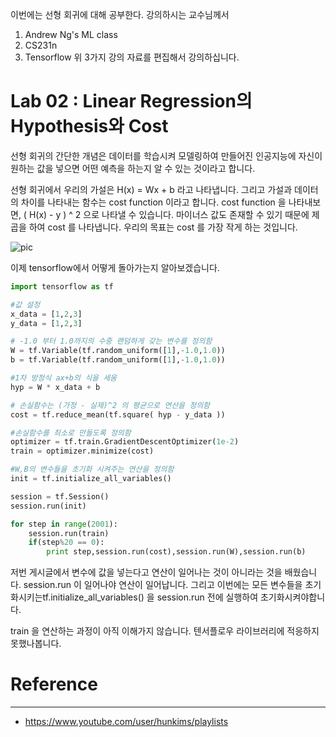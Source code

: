 
이번에는 선형 회귀에 대해 공부한다. 강의하시는 교수님께서
1. Andrew Ng's ML class
2. CS231n
3. Tensorflow
위 3가지 강의 자료를 편집해서 강의하십니다.

# Lab 02 : Linear Regression의 Hypothesis와 Cost

선형 회귀의 간단한 개념은 데이터를 학습시켜 모델링하여 만들어진 인공지능에 자신이 원하는 값을 넣으면 어떤 예측을 하는지 알 수 있는 것이라고 합니다.

선형 회귀에서 우리의 가설은 H(x) = Wx + b 라고 나타냅니다. 그리고 가설과 데이터의 차이를 나타내는 함수는 cost function 이라고 합니다. cost function 을 나타내보면, ( H(x) - y ) ^ 2 으로 나타낼 수 있습니다. 마이너스 값도 존재할 수 있기 때문에 제곱을 하여 cost 를 나타냅니다. 우리의 목표는 cost 를 가장 작게 하는 것입니다.

![pic](https://3.bp.blogspot.com/-HKXV8eejKfg/V44CNRxwGaI/AAAAAAAAHgA/0k2jaI-_wmE02eEUWkXQOK5_zhCXNtlbwCLcB/s400/%25EC%25BA%25A1%25EC%25B2%2598.PNG)

이제 tensorflow에서 어떻게 돌아가는지 알아보겠습니다.

```python
import tensorflow as tf

#값 설정
x_data = [1,2,3]
y_data = [1,2,3]

# -1.0 부터 1.0까지의 수중 랜덤하게 갖는 변수를 정의함
W = tf.Variable(tf.random_uniform([1],-1.0,1.0))
b = tf.Variable(tf.random_uniform([1],-1.0,1.0))

#1차 방정식 ax+b의 식을 세움
hyp = W * x_data + b

# 손실함수는 (가정 - 실제)^2 의 평균으로 연산을 정의함
cost = tf.reduce_mean(tf.square( hyp - y_data ))

#손실함수를 최소로 만들도록 정의함
optimizer = tf.train.GradientDescentOptimizer(1e-2)
train = optimizer.minimize(cost)

#W,B의 변수들을 초기화 시켜주는 연산을 정의함
init = tf.initialize_all_variables()

session = tf.Session()
session.run(init)

for step in range(2001):
    session.run(train)
    if(step%20 == 0):
        print step,session.run(cost),session.run(W),session.run(b)
```

저번 게시글에서 변수에 값을 넣는다고 연산이 일어나는 것이 아니라는 것을 배웠습니다.
session.run 이 일어나야 연산이 일어납니다. 그리고 이번에는 모든 변수들을 초기화시키는tf.initialize_all_variables() 을 session.run 전에 실행하여 초기화시켜야합니다. 

train 을 연산하는 과정이 아직 이해가지 않습니다. 텐서플로우 라이브러리에 적응하지 못했나봅니다.

# Reference
----------------------------------------------------------
* https://www.youtube.com/user/hunkims/playlists

